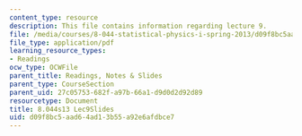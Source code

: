 ```yaml
---
content_type: resource
description: This file contains information regarding lecture 9.
file: /media/courses/8-044-statistical-physics-i-spring-2013/d09f8bc5aad64ad13b55a92e6afdbce7_MIT8_044S13_L9.pdf
file_type: application/pdf
learning_resource_types:
- Readings
ocw_type: OCWFile
parent_title: Readings, Notes & Slides
parent_type: CourseSection
parent_uid: 27c05753-682f-a97b-66a1-d9d0d2d92d89
resourcetype: Document
title: 8.044s13 Lec9Slides
uid: d09f8bc5-aad6-4ad1-3b55-a92e6afdbce7
---
```

